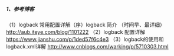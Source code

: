 ##### 1、参考博客
（1）logback 常用配置详解（序）logback 简介 （时间早、最详细）  
    <http://aub.iteye.com/blog/1101222> 
（2）logback 配置详解
    <https://www.jianshu.com/p/1ded57f6c4e3> 
（3）logback的使用和logback.xml详解
    <http://www.cnblogs.com/warking/p/5710303.html> 
